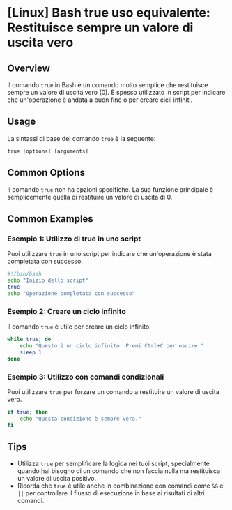 # [Linux] Bash true uso equivalente: Restituisce sempre un valore di uscita vero

## Overview
Il comando `true` in Bash è un comando molto semplice che restituisce sempre un valore di uscita vero (0). È spesso utilizzato in script per indicare che un'operazione è andata a buon fine o per creare cicli infiniti.

## Usage
La sintassi di base del comando `true` è la seguente:

```
true [options] [arguments]
```

## Common Options
Il comando `true` non ha opzioni specifiche. La sua funzione principale è semplicemente quella di restituire un valore di uscita di 0.

## Common Examples

### Esempio 1: Utilizzo di true in uno script
Puoi utilizzare `true` in uno script per indicare che un'operazione è stata completata con successo.

```bash
#!/bin/bash
echo "Inizio dello script"
true
echo "Operazione completata con successo"
```

### Esempio 2: Creare un ciclo infinito
Il comando `true` è utile per creare un ciclo infinito.

```bash
while true; do
    echo "Questo è un ciclo infinito. Premi Ctrl+C per uscire."
    sleep 1
done
```

### Esempio 3: Utilizzo con comandi condizionali
Puoi utilizzare `true` per forzare un comando a restituire un valore di uscita vero.

```bash
if true; then
    echo "Questa condizione è sempre vera."
fi
```

## Tips
- Utilizza `true` per semplificare la logica nei tuoi script, specialmente quando hai bisogno di un comando che non faccia nulla ma restituisca un valore di uscita positivo.
- Ricorda che `true` è utile anche in combinazione con comandi come `&&` e `||` per controllare il flusso di esecuzione in base ai risultati di altri comandi.